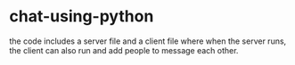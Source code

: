 # chat-using-python
the code includes a server file and a client file where when the server runs, the client can also run and add people to message each other.
